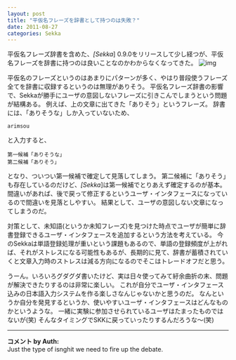 ```yaml
---
layout: post
title: "平仮名フレーズを辞書として持つのは失敗？"
date: 2011-08-27
categories: Sekka
---
```

平仮名フレーズ辞書を含めた、*[Sekka*] 0.9.0をリリースして少し経つが、平仮名フレーズを辞書に持つのは良いことなのかわからなくなってきた。
 ![img](http://mrg.bz/NbpKsE)

平仮名のフレーズというのはあまりにパターンが多く、やはり普段使うフレーズ全てを辞書に収録するというのは無理がありそう。
平仮名フレーズ辞書の影響で、Sekkaが勝手にユーザの意図しないフレーズに引きこんでしまうという問題が結構ある。
例えば、上の文章に出てきた「ありそう」というフレーズ。
辞書には、「ありそうな」しか入っていないため、

```
arimsou
```

と入力すると、

```
第一候補「ありそうな」
第二候補「ありそう」
```

となり、ついつい第一候補で確定して見落してしまう。
第二候補に「ありそう」も存在しているのだけど、*[Sekka*]は第一候補でとりあえず確定するのが基本。
間違いがあれば、後で戻って修正するというユーザ・インタフェースになっているので間違いを見落としやすい。
結果として、ユーザの意図しない文章になってしまうのだ。

対策として、未知語(というか未知フレーズ)を見つけた時点でユーザが簡単に辞書登録できるユーザ・インタフェースを追加するという方法を考えている。
今のSekkaは単語登録処理が重いという課題もあるので、単語の登録頻度が上がれば、それがストレスになる可能性もあるが、長期的に見て、辞書が蓄積されていくと文章入力時のストレスは減る方向になるのでそこはトレードオフだと思う。

うーん。いろいろグダグダ書いたけど、実は日々使ってみて紆余曲折の末、問題が解決できたりするのは非常に楽しい。
これが自分でユーザ・インタフェース込みの日本語入力システムを作る楽しさなんじゃないかと思うのだ。
なんというか自分を発見するというか、使いやすいユーザ・インタフェースはどんなものかというような。
一緒に実験に参加させられているユーザはたまったものではないが(笑)
そんなタイミングでSKKに戻っていったりするんだろうな〜(笑)



---

**コメント by Auth:**  
Just the type of isnghit we need to fire up the debate.